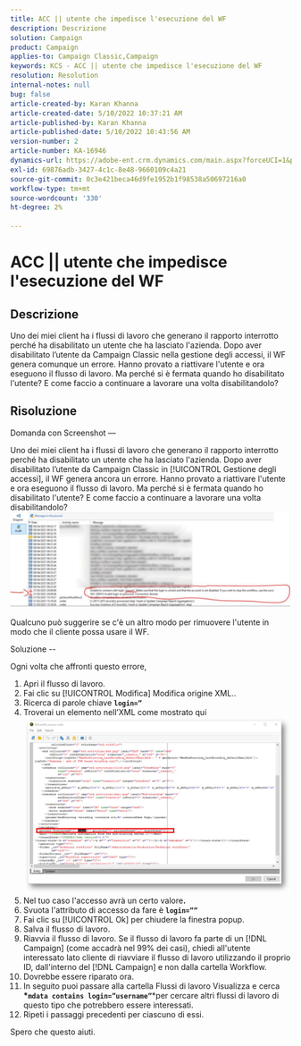 ```yaml
---
title: ACC || utente che impedisce l'esecuzione del WF
description: Descrizione
solution: Campaign
product: Campaign
applies-to: Campaign Classic,Campaign
keywords: KCS - ACC || utente che impedisce l'esecuzione del WF
resolution: Resolution
internal-notes: null
bug: false
article-created-by: Karan Khanna
article-created-date: 5/10/2022 10:37:21 AM
article-published-by: Karan Khanna
article-published-date: 5/10/2022 10:43:56 AM
version-number: 2
article-number: KA-16946
dynamics-url: https://adobe-ent.crm.dynamics.com/main.aspx?forceUCI=1&pagetype=entityrecord&etn=knowledgearticle&id=7512bb29-4dd0-ec11-a7b5-00224809c556
exl-id: 69876adb-3427-4c1c-8e48-9660109c4a21
source-git-commit: 0c3e421beca46d9fe1952b1f98538a50697216a0
workflow-type: tm+mt
source-wordcount: '330'
ht-degree: 2%

---
```


# ACC || utente che impedisce l&#39;esecuzione del WF

## Descrizione


Uno dei miei client ha i flussi di lavoro che generano il rapporto interrotto perché ha disabilitato un utente che ha lasciato l&#39;azienda. Dopo aver disabilitato l’utente da Campaign Classic nella gestione degli accessi, il WF genera comunque un errore. Hanno provato a riattivare l&#39;utente e ora eseguono il flusso di lavoro. Ma perché si è fermata quando ho disabilitato l&#39;utente? E come faccio a continuare a lavorare una volta disabilitandolo?


## Risoluzione


Domanda con Screenshot —



Uno dei miei client ha i flussi di lavoro che generano il rapporto interrotto perché ha disabilitato un utente che ha lasciato l&#39;azienda. Dopo aver disabilitato l’utente da Campaign Classic in [!UICONTROL Gestione degli accessi], il WF genera ancora un errore. Hanno provato a riattivare l&#39;utente e ora eseguono il flusso di lavoro. Ma perché si è fermata quando ho disabilitato l&#39;utente? E come faccio a continuare a lavorare una volta disabilitandolo?
![](assets/178d95b7-4dd0-ec11-a7b5-00224809c556.png)

Qualcuno può suggerire se c&#39;è un altro modo per rimuovere l&#39;utente in modo che il cliente possa usare il WF.





Soluzione --

Ogni volta che affronti questo errore,

1. Apri il flusso di lavoro.
2. Fai clic su [!UICONTROL Modifica]  Modifica origine XML..
3. Ricerca di parole chiave <b>`login=”`</b>
4. Troverai un elemento nell’XML come mostrato qui![](assets/dee6636f-799e-eb11-b1ac-000d3a368466.png)
5. Nel tuo caso l&#39;accesso avrà un certo valore<b>.</b>
6. Svuota l&#39;attributo di accesso da fare è <b>`login=””`</b>
7. Fai clic su [!UICONTROL Ok] per chiudere la finestra popup.
8. Salva il flusso di lavoro.
9. Riavvia il flusso di lavoro. Se il flusso di lavoro fa parte di un [!DNL Campaign] (come accadrà nel 99% dei casi), chiedi all&#39;utente interessato lato cliente di riavviare il flusso di lavoro utilizzando il proprio ID, dall&#39;interno del [!DNL Campaign] e non dalla cartella Workflow.
10. Dovrebbe essere riparato ora.
11. In seguito puoi passare alla cartella Flussi di lavoro Visualizza e cerca <b>*`mdata contains login=”username”`</b>*per cercare altri flussi di lavoro di questo tipo che potrebbero essere interessati.
12. Ripeti i passaggi precedenti per ciascuno di essi.


Spero che questo aiuti.
